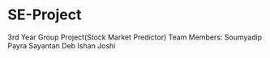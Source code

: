 # SE-Project
3rd Year Group Project(Stock Market Predictor)
Team Members:
Soumyadip Payra
Sayantan Deb
Ishan Joshi
